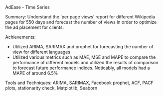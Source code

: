 AdEase - Time Series

Summary: Understand the ‘per page views’ report for different Wikipedia pages for 550 days and forecast the number of views in order to optimize the ad placement for clients.

Achievements:

* Utilized ARIMA, SARIMAX and prophet for forecasting the number of view for different languages
* Utilized various metrics such as MAE, MSE and MAPE to compare the performance of different models and utilized the results of comparison to forecast future performance indices. Noticably, all models had a MAPE of around 6.5%

Tools and Techniques: ARIMA, SARIMAX, Facebook prophet, ACF, PACF plots, stationarity check, Matplotlib, Seaborn
